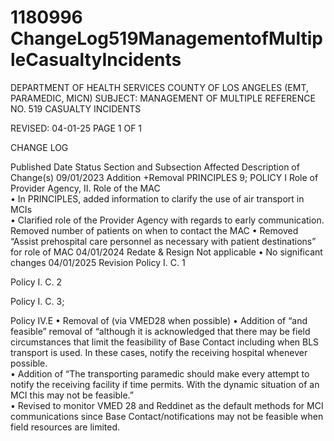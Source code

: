 # 1180996 ChangeLog519ManagementofMultipleCasualtyIncidents

DEPARTMENT OF HEALTH SERVICES 
COUNTY OF LOS ANGELES 
 (EMT, PARAMEDIC, MICN) 
SUBJECT: MANAGEMENT OF MULTIPLE  REFERENCE NO. 519 
  CASUALTY INCIDENTS 
 
 
 
REVISED: 04-01-25 PAGE 1 OF 1  
 
CHANGE LOG 
 
Published 
Date 
Status Section and 
Subsection Affected 
Description of Change(s) 
09/01/2023 Addition 
+Removal 
PRINCIPLES 9; 
POLICY I Role of 
Provider Agency, II. 
Role of the MAC  
• In PRINCIPLES, added information 
to clarify the use of air transport in 
MCIs  
• Clarified role of the Provider Agency 
with regards to early 
communication. Removed number 
of patients on when to contact the 
MAC 
• Removed “Assist prehospital care 
personnel as necessary with patient 
destinations” for role of MAC 
04/01/2024 Redate & 
Resign 
Not applicable 
• No significant changes 
04/01/2025 Revision Policy I. C. 1 
 
Policy I. C. 2 
 
 
 
 
 
 
 
Policy I. C. 3; 
 
 
 
 
 
Policy IV.E 
• Removal of (via VMED28 when 
possible) 
• Addition of “and feasible” removal of 
“although it is acknowledged that 
there may be field circumstances 
that limit the feasibility of Base 
Contact including when BLS 
transport is used. In these cases, 
notify the receiving hospital 
whenever possible.  
• Addition of “The transporting 
paramedic should make every 
attempt to notify the receiving 
facility if time permits. With the 
dynamic situation of an MCI this 
may not be feasible.”  
• Revised to monitor VMED 28 and 
Reddinet as the default methods for 
MCI communications since Base 
Contact/notifications may not be 
feasible when field resources are 
limited.
